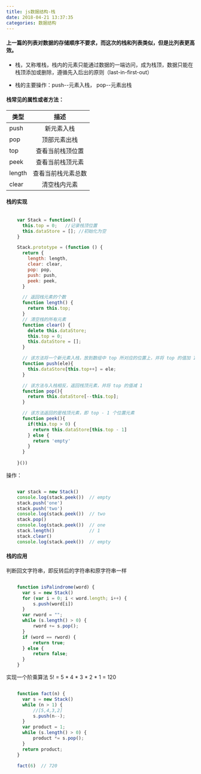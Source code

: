 ```yaml
---
title: js数据结构-栈
date: 2018-04-21 13:37:35
categories: 数据结构
---
```


#### 上一篇的列表对数据的存储顺序不要求，而这次的栈和列表类似，但是比列表更高效。

+ 栈，又称堆栈，栈内的元素只能通过数据的一端访问，成为栈顶，数据只能在栈顶添加或删除，遵循先入后出的原则（last-in-first-out）

+ 栈的主要操作：push--元素入栈， pop--元素出栈


#### 栈常见的属性或者方法：

| 类型   |      描述      |
|----------|:-------------:|
| push |  新元素入栈 |
| pop |    顶部元素出栈   |
| top | 查看当前栈顶位置 |
| peek | 查看当前栈顶元素 |
| length | 查看当前栈元素总数 |
| clear | 清空栈内元素  |


#### 栈的实现

``` js

    var Stack = function() {
      this.top = 0;   //记录栈顶位置
      this.dataStore = []; //初始化为空
    }

    Stack.prototype = (function () {
      return {
        length: length,
        clear: clear,
        pop: pop,
        push: push,
        peek: peek,
      }

      // 返回栈元素的个数
      function length() {
        return this.top;
      }
      // 清空栈的所有元素
      function clear() {
        delete this.dataStore;
        this.top = 0;
        this.dataStore = [];
      }

      // 该方法将一个新元素入栈，放到数组中 top 所对应的位置上，并将 top 的值加 1，让其指向数组的下一个空位置
      function push(ele){
        this.dataStore[this.top++] = ele;
      }

      // 该方法与入栈相反，返回栈顶元素，并将 top 的值减 1
      function pop(){
        return this.dataStore[--this.top];
      }

      // 该方法返回的是栈顶元素，即 top - 1 个位置元素
      function peek(){
        if(this.top > 0) {
          return this.dataStore[this.top - 1]
        } else {
          return 'empty'
        }
      }
      
    }())

```

操作：

``` js

    var stack = new Stack()
    console.log(stack.peek())  // empty
    stack.push('one')
    stack.push('two')
    console.log(stack.peek())  // two
    stack.pop()
    console.log(stack.peek())  // one
    stack.length()             // 1
    stack.clear()
    console.log(stack.peek())  // empty

```

####  栈的应用


判断回文字符串，即反转后的字符串和原字符串一样

``` js

    function isPalindrome(word) {
      var s = new Stack()
      for (var i = 0; i < word.length; i++) {
          s.push(word[i])
      }
      var rword = "";
      while (s.length() > 0) {
          rword += s.pop();
      }
      if (word == rword) {
          return true;
      } else {
          return false;
      }
    }

```

实现一个阶乘算法 5! = 5 * 4 * 3 * 2 * 1 = 120

``` js

    function fact(n) {
      var s = new Stack()
      while (n > 1) {
          //[5,4,3,2]
          s.push(n--);
      }
      var product = 1;
      while (s.length() > 0) {
          product *= s.pop();
      }
      return product;
    }

    fact(6)  // 720

```    